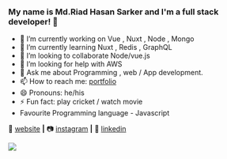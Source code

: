 ### My name is Md.Riad Hasan Sarker and I'm a full stack developer!  👋


- 🔭 I’m currently working on Vue , Nuxt , Node , Mongo
- 🌱 I’m currently learning Nuxt , Redis , GraphQL
- 👯 I’m looking to collaborate Node/vue.js
- 🤔 I’m looking for help with AWS
- 💬 Ask me about Programming , web / App development.
- 📫 How to reach me:  [portfolio]( rothi.unaux.com )
- 😄 Pronouns: he/his
- ⚡ Fun fact: play cricket / watch movie
- Favourite Programming language - Javascript


🏡 [website][website] **|** 
📷 [instagram][instagram] **|** 
👔 [linkedin][linkedin]


[website]: https://rothi.unaux.com
[instagram]: https://www.instagram.com/hasan_rothi/
[linkedin]: https://www.linkedin.com/in/md-riad-hasan-sarker-rothi-02289a142/


<img src="https://github-readme-stats.vercel.app/api?username=HasanRothi&&show_icons=true&title_color=ffffff&icon_color=bb2acf&text_color=daf7dc&bg_color=60a3bc" />
